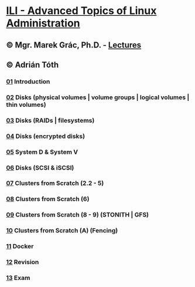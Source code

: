# [ILI - Advanced Topics of Linux Administration](https://www.fit.vutbr.cz/study/courses/index.php.en?id=12162)

## © Mgr. Marek Grác, Ph.D. - [Lectures](http://tinyurl.com/redhat-ili)

## © Adrián Tóth
### [01](https://github.com/europ/VUTBR-FIT-ILI/blob/master/01.md) Introduction
### [02](https://github.com/europ/VUTBR-FIT-ILI/blob/master/02.md) Disks (physical volumes | volume groups | logical volumes | thin volumes)
### [03](https://github.com/europ/VUTBR-FIT-ILI/blob/master/03.md) Disks (RAIDs | filesystems)
### [04](https://github.com/europ/VUTBR-FIT-ILI/blob/master/04.md) Disks (encrypted disks)
### [05](https://github.com/europ/VUTBR-FIT-ILI/blob/master/05.md) System D & System V
### [06](https://github.com/europ/VUTBR-FIT-ILI/blob/master/06.md) Disks (SCSI & iSCSI)
### [07](https://github.com/europ/VUTBR-FIT-ILI/blob/master/07.md) Clusters from Scratch (2.2 - 5)
### [08](https://github.com/europ/VUTBR-FIT-ILI/blob/master/08.md) Clusters from Scratch (6)
### [09](https://github.com/europ/VUTBR-FIT-ILI/blob/master/09.md) Clusters from Scratch (8 - 9) (STONITH | GFS)
### [10](https://github.com/europ/VUTBR-FIT-ILI/blob/master/10.md) Clusters from Scratch (A) (Fencing)
### [11](https://github.com/europ/VUTBR-FIT-ILI/blob/master/11.md) Docker
### [12](https://github.com/europ/VUTBR-FIT-ILI/blob/master/12.md) Revision
### [13](https://github.com/europ/VUTBR-FIT-ILI/blob/master/13.md) Exam
